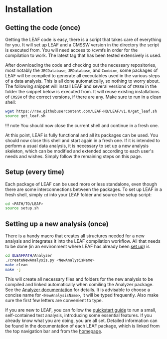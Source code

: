 # Installation

## Getting the code (once)

Getting the LEAF code is easy, there is a script that takes care of everything for you. It will set up LEAF and a CMSSW version in the directory the script is executed from. You will need access to /cvmfs in order for the compilation to work. The latest tag that has been tested extensively is used.

After downloading the code and checking out the necessary repositories, most notably the `JECDatabase`, `JRDatabase`, and `Combine`, some packages of LEAF will be compiled to generate all executables used in the various steps of a data analysis. This is all done automatically, so nothing to worry about. The following snippet will install LEAF and several versions of `CMSSW` in the folder the snippet below is executed from. It will reuse existing installations of `CMSSW` of the correct versions, if there are any. Make sure to run in a clean shell:

```bash
wget https://raw.githubusercontent.com/LEAF-HQ/LEAF/v1.0/get_leaf.sh
source get_leaf.sh   
```

!!! note
    You should now close the current shell and continue in a fresh one.

At this point, LEAF is fully functional and all its packages can be used. You should now close this shell and start again in a fresh one. If it is intended to perform a usual data analysis, it is necessary to set up a new analysis skeleton, which can be modified and extended according to each user's needs and wishes. Simply follow the remaining steps on this page.

## Setup (every time)

Each package of LEAF can be used more or less standalone, even though there are some interconnections between the packages. To set up LEAF in a fresh shell, simply `cd` into your LEAF folder and source the setup script:
```bash
cd <PATH/TO/LEAF>
source setup.sh
```

## Setting up a new analysis (once)
There is a handy macro that creates all structures needed for a new analysis and integrates it into the LEAF compilation workflow. All that needs to be done (in an environment where LEAF has already been [set up](#setup-(every-time))) is

```bash
cd $LEAFPATH/Analyzer
./createNewAnalysis.py <NewAnalysisName>
make clean
make -j
```

This will create all necessary files and folders for the new analysis to be compiled and linked automatically when comiling the Analyzer package. See the [Analyzer documentation](packages/analyzer.md) for details. It is advisable to choose a concise name for `<NewAnalysisName>`, it will be typed frequently. Also make sure the first few letters are convenient to type.

If you are new to LEAF, you can follow the [quickstart guide](quickstart.md) to run a small, self-contained test analysis, introducing some essential features. If you already know what you are doing, you are all set. Detailed information can be found in the documentation of each LEAF package, which is linked from the top navigation bar and from the [homepage](README.md).
